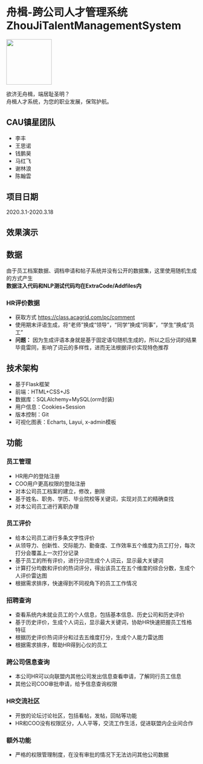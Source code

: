 #  舟楫-跨公司人才管理系统 ZhouJiTalentManagementSystem
<img src="https://github.com/Mr-strlen/ZhouJiTalentManagementSystem/blob/main/logo.png" width="120">
  
欲济无舟楫，端居耻圣明？   
舟楫人才系统，为您的职业发展，保驾护航。

## CAU镇星团队
- 李丰
- 王思诺
- 钱鹏昊
- 马红飞
- 谢林浪
- 陈翰雲

## 项目日期
2020.3.1-2020.3.18

## 效果演示

## 数据
由于员工档案数据、调档申请和帖子系统并没有公开的数据集，这里使用随机生成的方式产生  
**数据注入代码和NLP测试代码均在ExtraCode/Addfiles内**
### HR评价数据
- 获取方式 https://class.acagrid.com/pc/comment
- 使用期末评语生成，将“老师”换成“领导”，“同学”换成“同事”，“学生”换成“员工”
- **问题：** 因为生成评语本身就是基于固定语句随机生成的，所以之后分词的结果毕竟雷同，影响了词云的多样性，进而无法根据评价实现特色推荐

## 技术架构

- 基于Flask框架
- 前端：HTML+CSS+JS 
- 数据库：SQLAlchemy+MySQL(orm封装)
- 用户信息：Cookies+Session
- 版本控制：Git
- 可视化图表：Echarts, Layui, x-admin模板

## 功能

### 员工管理

- HR用户的登陆注册
- COO用户更高权限的登陆注册
- 对本公司员工档案的建立，修改，删除
- 基于姓名、职务、学历、毕业院校等关键词，实现对员工的精确查找
- 对本公司员工进行离职办理


### 员工评价

- 给本公司员工进行多条文字性评价
- 从领导力、创新性、交际能力、勤奋度、工作效率五个维度为员工打分，每次打分会覆盖上一次打分记录
- 基于员工的所有评价，进行分词生成个人词云，显示最大关键词
- 计算打分均数和评价的热词评分，得出该员工在五个维度的综合分数，生成个人评价雷达图
- 根据需求排序，快速得到不同视角下的员工工作情况

### 招聘查询

- 查看系统内未就业员工的个人信息，包括基本信息、历史公司和历史评价
- 基于历史评价，生成个人词云，显示最大关键词，协助HR快速把握员工性格特征
- 根据历史评价热词评分和过去五维度打分，生成个人能力雷达图
- 根据需求排序，帮助HR得到心仪的员工

### 跨公司信息查询

- 本公司HR可以向联盟内其他公司发出信息查看申请，了解同行员工信息
- 其他公司COO审批申请，给予信息查询权限

### HR交流社区

- 开放的论坛讨论社区，包括看帖，发帖，回帖等功能
- HR和COO没有权限区分，人人平等，交流工作生活，促进联盟内企业间合作

### 额外功能
- 严格的权限管理制度，在没有审批的情况下无法访问其他公司数据

